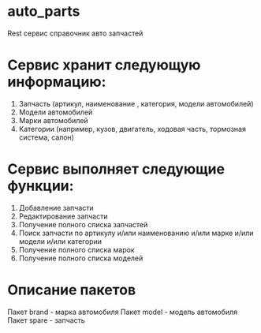 # auto_parts
Rest сервис справочник авто запчастей
# Сервис хранит следующую информацию:
  1. Запчасть (артикул, наименование , категория, модели автомобилей) 
  2. Модели автомобилей
  3. Марки автомобилей
  4. Категории (например, кузов, двигатель, ходовая часть, тормозная система, салон) 
# Сервис выполняет следующие функции: 
  1. Добавление запчасти
  2. Редактирование запчасти 
  3. Получение полного списка запчастей 
  4. Поиск запчасти по артикулу и/или наименованию и/или марке и/или модели и/или категории 
  5. Получение полного списка марок
  6. Получение полного списка моделей 
# Описание пакетов
  Пакет brand - марка автомобиля
  Пакет model - модель автомобиля
  Пакет spare - запчасть

